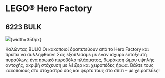 # LEGO® Hero Factory

## 6223 BULK

![](https://www.lego.com/cdn/product-assets/product.img.pri/6223_prod.jpg){width=350px}

Καλώντας BULK! Οι κακοποιοί δραπετεύουν από το Hero Factory και πρέπει να συλληφθούν! Σας εξοπλίσαμε με έναν ισχυρό εκτοξευτή πυραύλων, ένα ηρωικό πυροβόλο πλάσματος, θωράκιση ώμου υψηλής αντοχής, ακριβή στόχευση με λέιζερ και χειροπέδες ήρωα. Βάλτε τους κακοποιούς στο στόχαστρό σας και φέρτε τους στο σπίτι – με χειροπέδες!